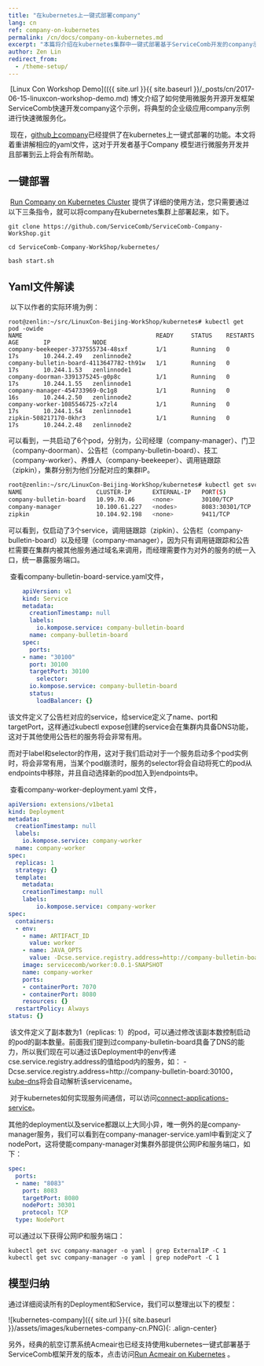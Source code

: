 ```yaml
---
title: "在kubernetes上一键式部署company"    
lang: cn    
ref: company-on-kubernetes    
permalink: /cn/docs/company-on-kubernetes.md   
excerpt: "本篇将介绍在kubernetes集群中一键式部署基于ServiceComb开发的company示例"   
author: Zen Lin   
redirect_from:   
  - /theme-setup/   
---    
```

   
​	[Linux Con Workshop Demo](({{ site.url }}{{ site.baseurl }}/_posts/cn/2017-06-15-linuxcon-workshop-demo.md) 博文介绍了如何使用微服务开源开发框架ServiceComb快速开发company这个示例，将典型的企业级应用company示例进行快速微服务化。

​	现在，[github上company](https://github.com/ServiceComb/ServiceComb-Company-WorkShop.git)已经提供了在kubernetes上一键式部署的功能。本文将着重讲解相应的yaml文件，这对于开发者基于Company 模型进行微服务开发并且部署到云上将会有所帮助。

## 一键部署

​	[Run Company on Kubernetes Cluster](https://github.com/ServiceComb/ServiceComb-Company-WorkShop/blob/master/kubernetes/README.md) 提供了详细的使用方法，您只需要通过以下三条指令，就可以将company在kubernetes集群上部署起来，如下。

```
git clone https://github.com/ServiceComb/ServiceComb-Company-WorkShop.git

cd ServiceComb-Company-WorkShop/kubernetes/

bash start.sh
```

## Yaml文件解读

​	以下以作者的实际环境为例：

```shell
root@zenlin:~/src/LinuxCon-Beijing-WorkShop/kubernetes# kubectl get pod -owide
NAME                                      READY     STATUS    RESTARTS   AGE       IP            NODE
company-beekeeper-3737555734-48sxf        1/1       Running   0          17s       10.244.2.49   zenlinnode2
company-bulletin-board-4113647782-th91w   1/1       Running   0          17s       10.244.1.53   zenlinnode1
company-doorman-3391375245-g0p8c          1/1       Running   0          17s       10.244.1.55   zenlinnode1
company-manager-454733969-0c1g8           1/1       Running   0          16s       10.244.2.50   zenlinnode2
company-worker-1085546725-x7zl4           1/1       Running   0          17s       10.244.1.54   zenlinnode1
zipkin-508217170-0khr3                    1/1       Running   0          17s       10.244.2.48   zenlinnode2
```

​	可以看到，一共启动了6个pod，分别为，公司经理（company-manager）、门卫（company-doorman）、公告栏（company-bulletin-board）、技工（company-worker）、养蜂人（company-beekeeper）、调用链跟踪（zipkin），集群分别为他们分配对应的集群IP。

```bash
root@zenlin:~/src/LinuxCon-Beijing-WorkShop/kubernetes# kubectl get svc -owide
NAME                     CLUSTER-IP      EXTERNAL-IP   PORT(S)          AGE       SELECTOR
company-bulletin-board   10.99.70.46     <none>        30100/TCP        12m       io.kompose.service=company-bulletin-board
company-manager          10.100.61.227   <nodes>       8083:30301/TCP   12m       io.kompose.service=company-manager
zipkin                   10.104.92.198   <none>        9411/TCP         12m       io.kompose.service=zipkin
```

​	可以看到，仅启动了3个service，调用链跟踪（zipkin）、公告栏（company-bulletin-board）以及经理（company-manager），因为只有调用链跟踪和公告栏需要在集群内被其他服务通过域名来调用，而经理需要作为对外的服务的统一入口，统一暴露服务端口。

​	查看company-bulletin-board-service.yaml文件，

```yaml
    apiVersion: v1
    kind: Service
    metadata:
      creationTimestamp: null
      labels:
    	io.kompose.service: company-bulletin-board
      name: company-bulletin-board
    spec:
      ports:
    - name: "30100"
      port: 30100
      targetPort: 30100
        selector:
      io.kompose.service: company-bulletin-board
      status:
        loadBalancer: {}
```

​	该文件定义了公告栏对应的service，给service定义了name、port和targetPort，这样通过kubectl expose创建的service会在集群内具备DNS功能，这对于其他使用公告栏的服务将会非常有用。

​	而对于label和selector的作用，这对于我们启动对于一个服务启动多个pod实例时，将会非常有用，当某个pod崩溃时，服务的selector将会自动将死亡的pod从endpoints中移除，并且自动选择新的pod加入到endpoints中。

​	查看company-worker-deployment.yaml 文件，

```yaml
apiVersion: extensions/v1beta1
kind: Deployment
metadata:
  creationTimestamp: null
  labels:
	io.kompose.service: company-worker
  name: company-worker
spec:
  replicas: 1
  strategy: {}
  template:
	metadata:
  	creationTimestamp: null
  	labels:
    	io.kompose.service: company-worker
spec:
  containers:
  - env:
    - name: ARTIFACT_ID
      value: worker
    - name: JAVA_OPTS
      value: -Dcse.service.registry.address=http://company-bulletin-board:30100 -Dservicecomb.tracing.collector.adress=http://zipkin:9411
    image: servicecomb/worker:0.0.1-SNAPSHOT
    name: company-worker
    ports:
    - containerPort: 7070
    - containerPort: 8080
    resources: {}
  restartPolicy: Always
status: {}
```

​	该文件定义了副本数为1（replicas: 1）的pod，可以通过修改该副本数控制启动的pod的副本数量。前面我们提到过company-bulletin-board具备了DNS的能力，所以我们现在可以通过该Deployment中的env传递cse.service.registry.address的值给pod内的服务，如： -Dcse.service.registry.address=http://company-bulletin-board:30100，[kube-dns](https://github.com/kubernetes/kubernetes/blob/master/cluster/addons/dns/README.md)将会自动解析该servicename。

​        对于kubernetes如何实现服务间通信，可以访问[connect-applications-service](https://kubernetes.io/docs/concepts/services-networking/connect-applications-service/)。

​	其他的deployment以及service都跟以上大同小异，唯一例外的是company-manager服务，我们可以看到在company-manager-service.yaml中看到定义了nodePort，这将使能company-manager对集群外部提供公网IP和服务端口，如下：

```yaml
spec:
  ports:
  - name: "8083"
  	port: 8083
  	targetPort: 8080
  	nodePort: 30301
  	protocol: TCP
  type: NodePort
```

可以通过以下获得公网IP和服务端口：

```shell
kubectl get svc company-manager -o yaml | grep ExternalIP -C 1
kubectl get svc company-manager -o yaml | grep nodePort -C 1
```

## 模型归纳

通过详细阅读所有的Deployment和Service，我们可以整理出以下的模型：

![kubernetes-company]({{ site.url }}{{ site.baseurl }}/assets/images/kubernetes-company-cn.PNG){: .align-center}

另外，经典的航空订票系统Acmeair也已经支持使用kubernetes一键式部署基于ServiceComb框架开发的版本，点击访问[Run Acmeair on Kubernetes](https://github.com/WillemJiang/acmeair/tree/master/kubernetes) 。
